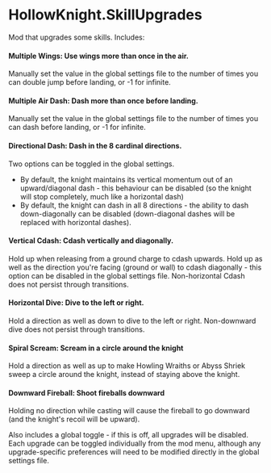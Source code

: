 # HollowKnight.SkillUpgrades

Mod that upgrades some skills. Includes:

#### Multiple Wings: Use wings more than once in the air.
Manually set the value in the global settings file to the number of times you can double jump before landing, or -1 for infinite.

#### Multiple Air Dash: Dash more than once before landing.
Manually set the value in the global settings file to the number of times you can dash before landing, or -1 for infinite.

#### Directional Dash: Dash in the 8 cardinal directions.
Two options can be toggled in the global settings. 
- By default, the knight maintains its vertical momentum out of an upward/diagonal dash - this behaviour can be disabled (so the knight will stop completely, much like a horizontal dash)
- By default, the knight can dash in all 8 directions - the ability to dash down-diagonally can be disabled (down-diagonal dashes will be replaced with horizontal dashes).

#### Vertical Cdash: Cdash vertically and diagonally.
Hold up when releasing from a ground charge to cdash upwards. Hold up as well as the direction you're facing (ground or wall) to cdash diagonally - this option can be disabled in the global settings file. Non-horizontal Cdash does not persist through transitions.

#### Horizontal Dive: Dive to the left or right.
Hold a direction as well as down to dive to the left or right. Non-downward dive does not persist through transitions.

#### Spiral Scream: Scream in a circle around the knight
Hold a direction as well as up to make Howling Wraiths or Abyss Shriek sweep a circle around the knight, instead of staying above the knight.

#### Downward Fireball: Shoot fireballs downward
Holding no direction while casting will cause the fireball to go downward (and the knight's recoil will be upward).

Also includes a global toggle - if this is off, all upgrades will be disabled. Each upgrade can be toggled individually from the mod menu, although any upgrade-specific preferences will need to be modified directly in the global settings file.
